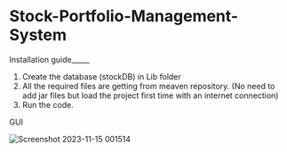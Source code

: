 # Stock-Portfolio-Management-System

Installation guide_____

1. Create the database (stockDB) in Lib folder
2. All the required files are getting from meaven repository. (No need to add jar files but load the project first time with an internet connection)
3. Run the code.


GUI


![Screenshot 2023-11-15 001514](https://github.com/Randil-Hasanga/Stock-Portfolio-Management-System/assets/126873904/8c78ef45-fe7b-41a9-9377-3b6e4dac858b)
